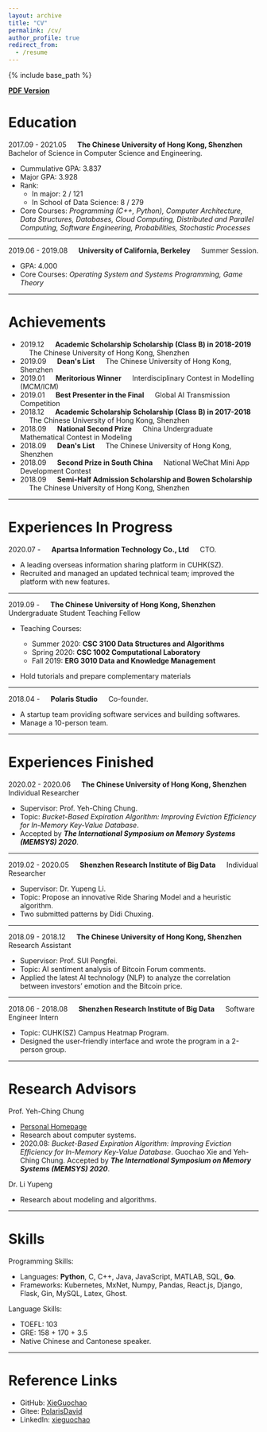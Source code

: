 ```yaml
---
layout: archive
title: "CV"
permalink: /cv/
author_profile: true
redirect_from:
  - /resume
---
```


{% include base_path %}

[**PDF Version**](/files/Resume-Guochao-Xie-20201023.pdf)

Education
=========
2017.09 - 2021.05 &emsp; **The Chinese University of Hong Kong, Shenzhen** &emsp; Bachelor of Science in Computer Science and Engineering.

- Cummulative GPA: 3.837
- Major GPA: 3.928
- Rank: 
  - In major: 2 / 121
  - In School of Data Science: 8 / 279
- Core Courses: _Programming (C++, Python), Computer Architecture, Data Structures, Databases, Cloud Computing, Distributed and Parallel Computing, Software Engineering, Probabilities, Stochastic Processes_

---


2019.06 - 2019.08 &emsp; **University of California, Berkeley** &emsp; Summer Session.
 
- GPA: 4.000
- Core Courses: _Operating System and Systems Programming, Game Theory_

---

Achievements
===

- 2019.12 &emsp; **Academic Scholarship Scholarship (Class B) in 2018-2019** &emsp; The Chinese University of Hong Kong, Shenzhen
- 2019.09 &emsp; **Dean's List** &emsp; The Chinese University of Hong Kong, Shenzhen
- 2019.01 &emsp; **Meritorious Winner** &emsp; Interdisciplinary Contest in Modelling (MCM/ICM)
- 2019.01 &emsp; **Best Presenter in the Final** &emsp; Global AI Transmission Competition
- 2018.12 &emsp; **Academic Scholarship Scholarship (Class B) in 2017-2018** &emsp; The Chinese University of Hong Kong, Shenzhen
- 2018.09 &emsp; **National Second Prize** &emsp; China Undergraduate Mathematical Contest in Modeling
- 2018.09 &emsp; **Dean's List** &emsp; The Chinese University of Hong Kong, Shenzhen
- 2018.09 &emsp; **Second Prize in South China** &emsp; National WeChat Mini App Development Contest
- 2018.09 &emsp; **Semi-Half Admission Scholarship and Bowen Scholarship** &emsp; The Chinese University of Hong Kong, Shenzhen


---

Experiences In Progress
===========
2020.07 - &emsp; **Apartsa Information Technology Co., Ltd** &emsp; CTO.

- A leading overseas information sharing platform in CUHK(SZ).
- Recruited and managed an updated technical team; improved the platform with new features.

---

2019.09 -  &emsp; **The Chinese University of Hong Kong, Shenzhen** &emsp; Undergraduate Student Teaching Fellow

- Teaching Courses:
  - Summer 2020: **CSC 3100 Data Structures and Algorithms**
  - Spring 2020: **CSC 1002 Computational Laboratory**
  - Fall 2019: **ERG 3010 Data and Knowledge Management**
  
- Hold tutorials and prepare complementary materials

---

2018.04 - &emsp; **Polaris Studio** &emsp; Co-founder.

- A startup team providing software services and building softwares.
- Manage a 10-person team.


---

Experiences Finished 
===
2020.02 - 2020.06 &emsp; **The Chinese University of Hong Kong, Shenzhen** &emsp; Individual Researcher

- Supervisor: Prof. Yeh-Ching Chung.
- Topic: _Bucket-Based Expiration Algorithm: Improving Eviction Efficiency for In-Memory Key-Value Database_.
- Accepted by **_The International Symposium on Memory Systems (MEMSYS) 2020_**.

---
2019.02 - 2020.05 &emsp; **Shenzhen Research Institute of Big Data** &emsp; Individual Researcher

- Supervisor: Dr. Yupeng Li.
- Topic: Propose an innovative Ride Sharing Model and a heuristic algorithm.
- Two submitted patterns by Didi Chuxing.

---
2018.09 - 2018.12 &emsp; **The Chinese University of Hong Kong, Shenzhen** &emsp; Research Assistant

- Supervisor: Prof. SUI Pengfei.
- Topic: AI sentiment analysis of Bitcoin Forum comments.
- Applied the latest AI technology (NLP) to analyze the correlation between investors’ emotion
and the Bitcoin price.

---
2018.06 - 2018.08 &emsp; **Shenzhen Research Institute of Big Data** &emsp; Software Engineer Intern

- Topic: CUHK(SZ) Campus Heatmap Program.
- Designed the user-friendly interface and wrote the program in a 2-person group.

---

Research Advisors
===============

Prof. Yeh-Ching Chung

- [Personal Homepage](http://www.cs.nthu.edu.tw/~ychung/)
- Research about computer systems.
-  2020.08: _Bucket-Based Expiration Algorithm: Improving Eviction Efficiency for In-Memory Key-Value Database_. Guochao Xie and Yeh-Ching Chung. Accepted by **_The International Symposium on Memory Systems (MEMSYS) 2020_**.

Dr. Li Yupeng

- Research about modeling and algorithms.

---

Skills
===

Programming Skills:

- Languages: **Python**, C, C++, Java, JavaScript, MATLAB, SQL, **Go**.
- Frameworks: Kubernetes, MxNet, Numpy, Pandas, React.js, Django, Flask, Gin, MySQL, Latex, Ghost.

Language Skills:

- TOEFL: 103
- GRE: 158 + 170 + 3.5
- Native Chinese and Cantonese speaker.

---

Reference Links
===

- GitHub: [XieGuochao](https://github.com/XieGuochao)
- Gitee:  [PolarisDavid](https://gitee.com/polarisdavid)
- LinkedIn: [xieguochao](https://www.linkedin.com/in/xieguochao/)
